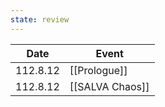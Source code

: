 ```yaml
---
state: review
---
```



| Date     | Event           |
| -------- | --------------- |
| 112.8.12 | [[Prologue]]    |
| 112.8.12 | [[SALVA Chaos]] |
